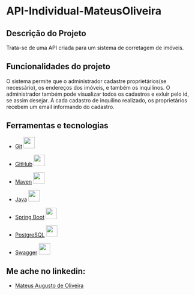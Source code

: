 # API-Individual-MateusOliveira

## Descrição do Projeto
<p>Trata-se de uma API criada para um sistema de corretagem de imóveis. </p>


## Funcionalidades do projeto
<p>O sistema permite que o administrador cadastre proprietários(se necessário), os endereços dos imóveis, e também os inquilinos. O administrador também pode visualizar todos os cadastros e exluir pelo id, se assim desejar. A cada cadastro de inquilino realizado, os proprietários recebem um email informando do cadastro.   </p>

## Ferramentas e tecnologias

- [Git]() <img loading="lazy" src="https://cdn.jsdelivr.net/gh/devicons/devicon/icons/git/git-original.svg" width="30" height="30"/>

- [GitHub]() <img loading="lazy" src="https://cdn.jsdelivr.net/gh/devicons/devicon/icons/github/github-original.svg" width="30" height="30"/>

- [Maven](https://maven.apache.org/) <img loading="lazy" src="https://alternative.me/media/256/apache-ant-icon-0roq6nf9u9vnbxx8-c.png" width="30" height="30"/>

- [Java](https://www.java.com/pt-BR/) <img loading="lazy" src="https://cdn.jsdelivr.net/gh/devicons/devicon/icons/java/java-original.svg" width="30" height="30"/>

- [Spring Boot](https://spring.io/projects/spring-boot) <img loading="lazy" src="https://cdn.jsdelivr.net/gh/devicons/devicon/icons/spring/spring-original.svg" width="30" height="30"/>

- [PostgreSQL](https://www.postgresql.org/) <img loading="lazy" src="https://cdn.jsdelivr.net/gh/devicons/devicon/icons/postgresql/postgresql-original.svg" width="30" height="30"/>

- [Swagger](https://swagger.io/) <img loading="lazy" src="https://cdn4.iconfinder.com/data/icons/colorful-design-basic-icons-1/550/coding_code_green-512.png" width="30" height="30"/>


## Me ache no linkedin:
- [Mateus Augusto de Oliveira](https://www.linkedin.com/in/mateus-augusto-de-oliveira-a65a23a2/)
